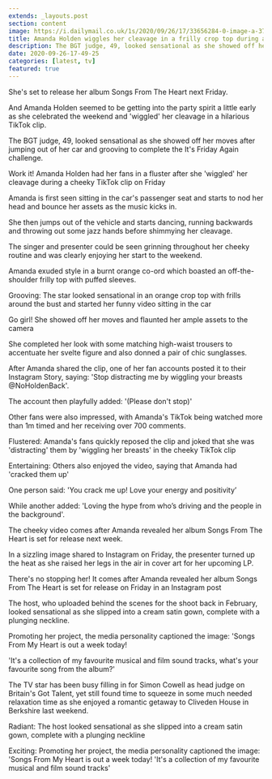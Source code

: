 ```yaml
---
extends: _layouts.post
section: content
image: https://i.dailymail.co.uk/1s/2020/09/26/17/33656284-0-image-a-37_1601138910174.jpg 
title: Amanda Holden wiggles her cleavage in a frilly crop top during a hilarious TikTok dance 
description: The BGT judge, 49, looked sensational as she showed off her moves after jumping out of her car and grooving to complete the Its Friday Again challenge. 
date: 2020-09-26-17-49-25 
categories: [latest, tv] 
featured: true 
--- 
```

She's set to release her album Songs From The Heart next Friday.

And Amanda Holden seemed to be getting into the party spirit a little early as she celebrated the weekend and 'wiggled' her cleavage in a hilarious TikTok clip.

The BGT judge, 49, looked sensational as she showed off her moves after jumping out of her car and grooving to complete the It's Friday Again challenge.

Work it! Amanda Holden had her fans in a fluster after she 'wiggled' her cleavage during a cheeky TikTok clip on Friday

Amanda is first seen sitting in the car's passenger seat and starts to nod her head and bounce her assets as the music kicks in.

She then jumps out of the vehicle and starts dancing, running backwards and throwing out some jazz hands before shimmying her cleavage.   

The singer and presenter could be seen grinning throughout her cheeky routine and was clearly enjoying her start to the weekend.

Amanda exuded style in a burnt orange co-ord which boasted an off-the-shoulder frilly top with puffed sleeves.

Grooving: The star looked sensational in an orange crop top with frills around the bust and started her funny video sitting in the car

Go girl! She showed off her moves and flaunted her ample assets to the camera

She completed her look with some matching high-waist trousers to accentuate her svelte figure and also donned a pair of chic sunglasses.

After Amanda shared the clip, one of her fan accounts posted it to their Instagram Story, saying: 'Stop distracting me by wiggling your breasts @NoHoldenBack'.

The account then playfully added: '(Please don't stop)'

Other fans were also impressed, with Amanda's TikTok being watched more than 1m timed and her receiving over 700 comments. 

Flustered: Amanda's fans quickly reposed the clip and joked that she was 'distracting' them by 'wiggling her breasts' in the cheeky TikTok clip 

Entertaining: Others also enjoyed the video, saying that Amanda had 'cracked them up'

One person said: 'You crack me up! Love your energy and positivity’

While another added: 'Loving the hype from who’s driving and the people in the background'.

The cheeky video comes after Amanda revealed her album Songs From The Heart is set for release next week.

In a sizzling image shared to Instagram on Friday, the presenter turned up the heat as she raised her legs in the air in cover art for her upcoming LP. 

There's no stopping her! It comes after Amanda revealed her album Songs From The Heart is set for release on Friday in an Instagram post 

The host, who uploaded behind the scenes for the shoot back in February, looked sensational as she slipped into a cream satin gown, complete with a plunging neckline.  

Promoting her project, the media personality captioned the image: 'Songs From My Heart is out a week today!

'It's a collection of my favourite musical and film sound tracks, what's your favourite song from the album?' 

The TV star has been busy filling in for Simon Cowell as head judge on Britain's Got Talent, yet still found time to squeeze in some much needed relaxation time as she enjoyed a romantic getaway to Cliveden House in Berkshire last weekend. 

Radiant: The host looked sensational as she slipped into a cream satin gown, complete with a plunging neckline 

Exciting: Promoting her project, the media personality captioned the image: 'Songs From My Heart is out a week today! 'It's a collection of my favourite musical and film sound tracks'

